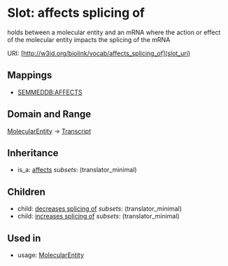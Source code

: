 # Slot: affects splicing of


holds between a molecular entity and an mRNA where the action or effect of the molecular entity impacts the splicing of the mRNA

URI: [http://w3id.org/biolink/vocab/affects_splicing_of](slot_uri)
## Mappings

 * [SEMMEDDB:AFFECTS](http://purl.obolibrary.org/obo/SEMMEDDB_AFFECTS)
## Domain and Range

[MolecularEntity](MolecularEntity.md) -> [Transcript](Transcript.md)
## Inheritance

 *  is_a: [affects](affects.md) *subsets*: (translator_minimal)
## Children

 *  child: [decreases splicing of](decreases_splicing_of.md) *subsets*: (translator_minimal)
 *  child: [increases splicing of](increases_splicing_of.md) *subsets*: (translator_minimal)
## Used in

 *  usage: [MolecularEntity](MolecularEntity.md)
